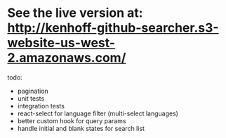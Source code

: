 # See the live version at: http://kenhoff-github-searcher.s3-website-us-west-2.amazonaws.com/

todo:

-   pagination
-   unit tests
-   integration tests
-   react-select for language filter (multi-select languages)
-   better custom hook for query params
-   handle initial and blank states for search list
